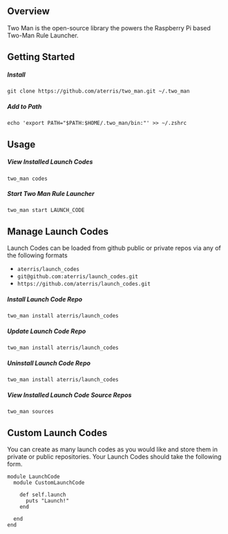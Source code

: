 ## Overview

Two Man is the open-source library the powers the Raspberry Pi based Two-Man Rule Launcher.

## Getting Started

##### Install

````
git clone https://github.com/aterris/two_man.git ~/.two_man
````

##### Add to Path

````
echo 'export PATH="$PATH:$HOME/.two_man/bin:"' >> ~/.zshrc
````

## Usage

##### View Installed Launch Codes
````
two_man codes
````

##### Start Two Man Rule Launcher

````
two_man start LAUNCH_CODE
````

## Manage Launch Codes

Launch Codes can be loaded from github public or private repos via any of the following formats

* `aterris/launch_codes`
* `git@github.com:aterris/launch_codes.git`
* `https://github.com/aterris/launch_codes.git`


##### Install Launch Code Repo
````
two_man install aterris/launch_codes
````

##### Update Launch Code Repo
````
two_man install aterris/launch_codes
````

##### Uninstall Launch Code Repo
````
two_man install aterris/launch_codes
````

##### View Installed Launch Code Source Repos
````
two_man sources
````

## Custom Launch Codes

You can create as many launch codes as you would like and store them in private or public repositories. Your Launch Codes should take the following form.

````
module LaunchCode
  module CustomLaunchCode
  
    def self.launch
      puts "Launch!"
    end

  end
end
````

